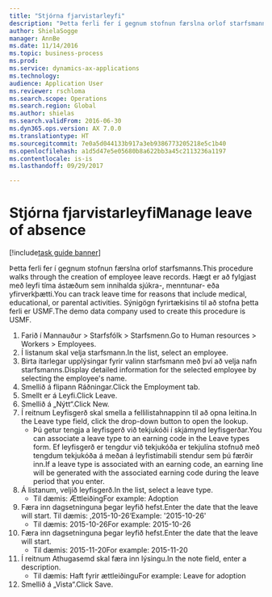 ```yaml
--- 
title: "Stjórna fjarvistarleyfi"
description: "Þetta ferli fer í gegnum stofnun færslna orlof starfsmanns."
author: ShielaSogge
manager: AnnBe
ms.date: 11/14/2016
ms.topic: business-process
ms.prod: 
ms.service: dynamics-ax-applications
ms.technology: 
audience: Application User
ms.reviewer: rschloma
ms.search.scope: Operations
ms.search.region: Global
ms.author: shielas
ms.search.validFrom: 2016-06-30
ms.dyn365.ops.version: AX 7.0.0
ms.translationtype: HT
ms.sourcegitcommit: 7e0a5d044133b917a3eb9386773205218e5c1b40
ms.openlocfilehash: a1d5d47e5e05680b8a622bb3a45c2113236a1197
ms.contentlocale: is-is
ms.lasthandoff: 09/29/2017

---
```

# <a name="manage-leave-of-absence"></a><span data-ttu-id="8083c-103">Stjórna fjarvistarleyfi</span><span class="sxs-lookup"><span data-stu-id="8083c-103">Manage leave of absence</span></span>

[!include[task guide banner](../../includes/task-guide-banner.md)]

<span data-ttu-id="8083c-104">Þetta ferli fer í gegnum stofnun færslna orlof starfsmanns.</span><span class="sxs-lookup"><span data-stu-id="8083c-104">This procedure walks through the creation of employee leave records.</span></span> <span data-ttu-id="8083c-105">Hægt er að fylgjast með leyfi tíma ástæðum sem innihalda sjúkra-, menntunar- eða yfirverkþætti.</span><span class="sxs-lookup"><span data-stu-id="8083c-105">You can track leave time for reasons that include medical, educational, or parental activities.</span></span> <span data-ttu-id="8083c-106">Sýnigögn fyrirtækisins til að stofna þetta ferli er USMF.</span><span class="sxs-lookup"><span data-stu-id="8083c-106">The demo data company used to create this procedure is USMF.</span></span>

1. <span data-ttu-id="8083c-107">Farið í Mannauður > Starfsfólk > Starfsmenn.</span><span class="sxs-lookup"><span data-stu-id="8083c-107">Go to Human resources > Workers > Employees.</span></span>
2. <span data-ttu-id="8083c-108">Í listanum skal velja starfsmann.</span><span class="sxs-lookup"><span data-stu-id="8083c-108">In the list, select an employee.</span></span>
3. <span data-ttu-id="8083c-109">Birta ítarlegar upplýsingar fyrir valinn starfsmann með því að velja nafn starfsmanns.</span><span class="sxs-lookup"><span data-stu-id="8083c-109">Display detailed information for the selected employee by selecting the employee's name.</span></span>
4. <span data-ttu-id="8083c-110">Smellið á flipann Ráðningar.</span><span class="sxs-lookup"><span data-stu-id="8083c-110">Click the Employment tab.</span></span>
5. <span data-ttu-id="8083c-111">Smellt er á Leyfi.</span><span class="sxs-lookup"><span data-stu-id="8083c-111">Click Leave.</span></span>
6. <span data-ttu-id="8083c-112">Smellið á „Nýtt“.</span><span class="sxs-lookup"><span data-stu-id="8083c-112">Click New.</span></span>
7. <span data-ttu-id="8083c-113">Í reitnum Leyfisgerð skal smella a fellilistahnappinn til að opna leitina.</span><span class="sxs-lookup"><span data-stu-id="8083c-113">In the Leave type field, click the drop-down button to open the lookup.</span></span>
    * <span data-ttu-id="8083c-114">Þú getur tengja a leyfisgerð við tekjukóði í skjámynd leyfisgerðar.</span><span class="sxs-lookup"><span data-stu-id="8083c-114">You can associate a leave type to an earning code in the Leave types form.</span></span> <span data-ttu-id="8083c-115">Ef leyfisgerð er tengdur við tekjukóða er tekjulína stofnuð með tengdum tekjukóða á meðan á leyfistímabili stendur sem þú færðir inn.</span><span class="sxs-lookup"><span data-stu-id="8083c-115">If a leave type is associated with an earning code, an earning line will be generated with the associated earning code during the leave period that you enter.</span></span>  
8. <span data-ttu-id="8083c-116">Á listanum, veljið leyfisgerð.</span><span class="sxs-lookup"><span data-stu-id="8083c-116">In the list, select a leave type.</span></span> 
    * <span data-ttu-id="8083c-117">Til dæmis: Ættleiðing</span><span class="sxs-lookup"><span data-stu-id="8083c-117">For example: Adoption</span></span>  
9. <span data-ttu-id="8083c-118">Færa inn dagsetninguna þegar leyfið hefst.</span><span class="sxs-lookup"><span data-stu-id="8083c-118">Enter the date that the leave will start.</span></span> <span data-ttu-id="8083c-119">Til dæmis: ‚2015-10-26‘</span><span class="sxs-lookup"><span data-stu-id="8083c-119">Example: '2015-10-26'</span></span>
    * <span data-ttu-id="8083c-120">Til dæmis: 2015-10-26</span><span class="sxs-lookup"><span data-stu-id="8083c-120">For example:  2015-10-26</span></span>  
10. <span data-ttu-id="8083c-121">Færa inn dagsetninguna þegar leyfið hefst.</span><span class="sxs-lookup"><span data-stu-id="8083c-121">Enter the date that the leave will start.</span></span> 
    * <span data-ttu-id="8083c-122">Til dæmis: 2015-11-20</span><span class="sxs-lookup"><span data-stu-id="8083c-122">For example:  2015-11-20</span></span>  
11. <span data-ttu-id="8083c-123">Í reitnum Athugasemd skal færa inn lýsingu.</span><span class="sxs-lookup"><span data-stu-id="8083c-123">In the note field, enter a description.</span></span>
    * <span data-ttu-id="8083c-124">Til dæmis: Haft fyrir ættleiðingu</span><span class="sxs-lookup"><span data-stu-id="8083c-124">For example: Leave for adoption</span></span>  
12. <span data-ttu-id="8083c-125">Smellið á „Vista“.</span><span class="sxs-lookup"><span data-stu-id="8083c-125">Click Save.</span></span>


